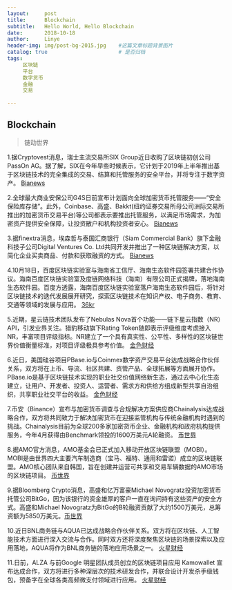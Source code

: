 ```yaml
---
layout:     post
title:      Blockchain
subtitle:   Hello World, Hello Blockchain
date:       2018-10-18 
author:     Linye 
header-img: img/post-bg-2015.jpg 	#这篇文章标题背景图片
catalog: true 						# 是否归档
tags:	
     区块链
     平台
     数字货币
     金融
     交易
    
---
```


## Blockchain
>链动世界

1.据Cryptovest消息，瑞士主流交易所SIX Group近日收购了区块链初创公司PassOn AG。据了解，SIX在今年早些时候表示，它计划于2019年上半年推出基于区块链技术的完全集成的交易、结算和托管服务的安全平台，并将专注于数字资产。 [Bianews](https://www.bianews.com/news/flash?id=22632)

2.全球最大商业安保公司G4S日前宣布计划面向全球加密货币托管服务——“安全保险库存储”。此外，Coinbase、高盛、Bakkt(纽约证券交易所母公司洲际交易所推出的加密货币交易平台)等公司都表示要推出托管服务，以满足市场需求，为加密资产提供安全保障，让投资散户和机构投资者安心。 [Bianews](https://www.bianews.com/news/flash?id=22606)

3.据finextra消息，埃森哲与泰国汇商银行（Siam Commercial Bank）旗下金融科技子公司Digital Ventures Co. Ltd共同开发并推出了一种区块链解决方案，以简化企业买卖商品、付款和获取融资的方式。 [Bianews](https://www.bianews.com/news/flash?id=22587)

4.10月18日，百度区块链实验室与海南省工信厅、海南生态软件园签署共建合作协议。海南百度区块链实验室及度链网络科技（海南）有限公司正式揭牌，落地海南生态软件园。百度方透露，海南百度区块链实验室落户海南生态软件园后，将针对区块链技术的迭代发展展开研究，探索区块链技术在知识产权、电子商务、教育、交通等领域的发展与应用。 [36kr](https://36kr.com/p/5157759.html)

5.近期，星云链技术团队发布了Nebulas Nova首个功能——链下星云指数（NR）API，引发业界关注。猎豹移动旗下Rating Token随即表示评级维度考虑接入NR，丰富项目评级指标。NR建立了一个具有真实性、公平性、多样性的区块链世界价值衡量标准，对项目评级极具参考价值。 [金色财经](https://www.jinse.com/lives/58616.htm)

6.近日，美国硅谷项目PBase.io与Coinmex数字资产交易平台达成战略合作伙伴关系，双方将在上币、导流、社区共建、资管产品、全球拓展等方面展开协作。PBase.io是基于区块链技术实现的职业社交价值网络新生态，通过去中心化生态建立，让用户、开发者、投资人、运营者、需求方和供给方组成新型共享自治组织，共享职业社交平台的收益。 [金色财经](https://www.jinse.com/lives/58662.htm)

7.币安（Binance）宣布与加密货币调查与合规解决方案供应商Chainalysis达成战略合作，双方将共同致力于解决加密货币在迎接监管机构与传统金融机构时遇到的挑战。Chainalysis目前为全球200多家加密货币企业、金融机构和政府机构提供服务，今年4月获得由Benchmark领投的1600万美元A轮融资。 [币世界](http://www.bishijie.com/kuaixun_131902)

8.据AMO官方消息，AMO基金会已正式加入移动开放区块链联盟（MOBI）。MOBI是由世界四大主要汽车制造商（宝马、福特、通用和雷诺）成立的区块链联盟。AMO核心团队来自韩国，旨在创建并运营可共享和交易车辆数据的AMO市场的区块链项目。 [币世界](http://www.bishijie.com/kuaixun_131772)

9.据Bloomberg Crypto消息，高盛和亿万富豪Michael Novogratz投资加密货币托管公司BitGo，因为该银行的资金雄厚的客户一直在询问持有这些资产的安全方式。高盛和Michael Novogratz为BitGo的B轮融资贡献了大约1500万美元，总筹资额为5850万美元。[币世界](http://www.bishijie.com/kuaixun_132300)

10.近日BNL商务链与AQUA已达成战略合作伙伴关系。双方将在区块链、人工智能技术方面进行深入交流与合作。同时双方还将深度聚焦区块链的场景探索以及应用落地，AQUA将作为BNL商务链的落地应用场景之一。 [火星财经](http://www.huoxing24.com/liveNewsDetail/20181018150405430622.html)

11.日前，ALZA 与前Google 明星团队成员创立的区块链项目应用 Kamowallet 宣布达成合作，双方将进行多种深层次的技术研发合作，并联合设计开发杀手级钱包，预备字在全球各类高频微支付领域进行应用。 [火星财经](http://www.huoxing24.com/liveNewsDetail/20181017221347494726.html)
